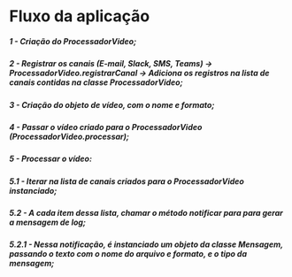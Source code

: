# Fluxo da aplicação
##### 1 - Criação do ProcessadorVideo;
##### 2 - Registrar os canais (E-mail, Slack, SMS, Teams) -> ProcessadorVideo.registrarCanal -> Adiciona os registros na lista de canais contidas na classe ProcessadorVideo;
##### 3 - Criação do objeto de vídeo, com o nome e formato;
##### 4 - Passar o vídeo criado para o ProcessadorVideo (ProcessadorVideo.processar);
##### 5 - Processar o vídeo:
##### 5.1 - Iterar na lista de canais criados para o ProcessadorVideo instanciado;
##### 5.2 - A cada item dessa lista, chamar o método notificar para para gerar a mensagem de log;
##### 5.2.1 - Nessa notificação, é instanciado um objeto da classe Mensagem, passando o texto com o nome do arquivo e formato, e o tipo da mensagem;